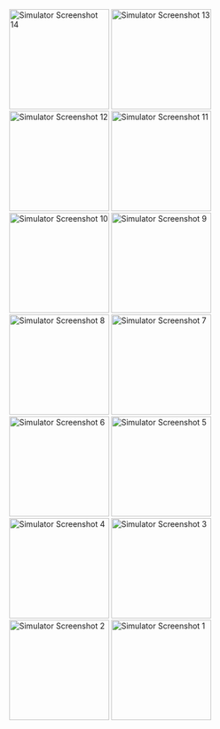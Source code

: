 <img src="https://github.com/user-attachments/assets/85180615-9e6b-492c-98fb-24c0f7f13575" width="180" alt="Simulator Screenshot 14" />
<img src="https://github.com/user-attachments/assets/a4ac9cc3-776c-476c-9986-3aa4b30fc583" width="180" alt="Simulator Screenshot 13" />
<img src="https://github.com/user-attachments/assets/892e652b-a28b-4122-8bd1-e1aeabab888e" width="180" alt="Simulator Screenshot 12" />
<img src="https://github.com/user-attachments/assets/b7221e30-2046-44fe-b1a1-e419c18129c3" width="180" alt="Simulator Screenshot 11" />
<img src="https://github.com/user-attachments/assets/19ea6e44-38ae-471d-a8c5-5b9b7503cc5b" width="180" alt="Simulator Screenshot 10" />
<img src="https://github.com/user-attachments/assets/749d4d8b-bdb1-432a-96a2-88580bf7b073" width="180" alt="Simulator Screenshot 9" />
<img src="https://github.com/user-attachments/assets/f63223ee-c940-482b-9d62-8639a18a2dff" width="180" alt="Simulator Screenshot 8" />
<img src="https://github.com/user-attachments/assets/934ca7f4-e254-466d-a3f9-a26bb182adf9" width="180" alt="Simulator Screenshot 7" />
<img src="https://github.com/user-attachments/assets/2701ed7b-8fe3-4b5c-a530-15a02ba9923c" width="180" alt="Simulator Screenshot 6" />
<img src="https://github.com/user-attachments/assets/6bf6269e-c97c-4d2a-a684-2728aeb1842d" width="180" alt="Simulator Screenshot 5" />
<img src="https://github.com/user-attachments/assets/3bcae8f4-6fcb-44a7-9898-7963ae223e59" width="180" alt="Simulator Screenshot 4" />
<img src="https://github.com/user-attachments/assets/59dda5e1-bf4c-4fd4-9532-975f6b6bb424" width="180" alt="Simulator Screenshot 3" />
<img src="https://github.com/user-attachments/assets/0c8816dc-482e-44af-822c-00915966fcc1" width="180" alt="Simulator Screenshot 2" />
<img src="https://github.com/user-attachments/assets/fb9e50ea-bd17-4331-89bd-c54f5c6344be" width="180" alt="Simulator Screenshot 1" />
